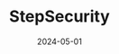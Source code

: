 ---  
layout: startup_page  
title: "StepSecurity"  
id: "stepsecurity.io"  
permalink: "/stepsecuritystepsecurity.io05012024/"  
website: "https://www.stepsecurity.io"  
funding_round: "Seed"  
funding_amount: "$3M"  
investors: "Runtime Ventures, Inner Loop Capital, SaaS Ventures, DeVC"  
about: "StepSecurity protects CI/CD pipelines and infrastructure for both open-source and enterprise clients. They have gained significant traction in the open-source community and are serving customers in high-tech, crypto, and healthcare industries. Their platform addresses the crucial, often unprotected link between application and cloud security environments."  
markets: "Cybersecurity, Open Source, Software, Supply Chain Management"  
hq: "Seattle, Washington, United States"  
founded_year: "2021"  
linkedin: "https://www.linkedin.com/company/step-security"  
twitter: "https://twitter.com/step_security"  
instagram: ""  
facebook: ""  
crunchbase: "https://www.crunchbase.com/organization/step-security"  
pitchbook: "https://pitchbook.com/profiles/company/499906-18"  

date_display: "01-May-2024"  
date: "2024-05-01"

# SEO Optimization  
meta_title: "StepSecurity - Seed Funding ($3M)"  
meta_description: "StepSecurity, StepSecurity protects CI/CD pipelines and infrastructure for both open-source and enterprise clients. They have gained significant traction in the ope..."  
meta_keywords: "StepSecurity, Cybersecurity, Open Source, Software, Supply Chain Management, Seed funding"  
canonical_url: "https://startup.projectstartups.com/stepsecuritystepsecurity.io05012024/"  
---